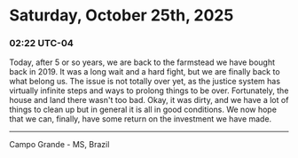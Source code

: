# Saturday, October 25th, 2025

### 02:22 UTC-04

Today, after 5 or so years, we are back to the farmstead we have bought back in
2019. It was a long wait and a hard fight, but we are finally back to what belong
us. The issue is not totally over yet, as the justice system has virtually infinite
steps and ways to prolong things to be over. Fortunately, the house and land there
wasn't too bad. Okay, it was dirty, and we have a lot of things to clean up but
in general it is all in good conditions. We now hope that we can, finally, have
some return on the investment we have made.

---

Campo Grande - MS, Brazil
